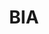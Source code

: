 ---
# This topic lives at
# https://digital.gov/topics/bia

# Topic Title
title: "BIA"

# description — keep it short and clear
# summary: ""

# Weight
weight: 1

# For more information on managing topics,
# see https://github.com/GSA/digitalgov.gov/wiki/topics
---